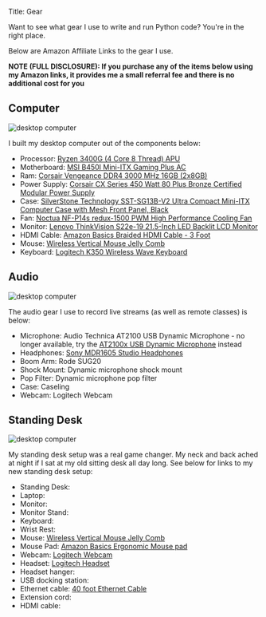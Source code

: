 Title: Gear

Want to see what gear I use to write and run Python code? You're in the right place. 

Below are Amazon Affiliate Links to the gear I use. 

**NOTE (FULL DISCLOSURE): If you purchase any of the items below using my Amazon links, it provides me a small referral fee and there is no additional cost for you**

## Computer

![desktop computer]({static}/pages/gear/images/desktop_computer.png)

I built my desktop computer out of the components below:

 * Processor: [Ryzen 3400G (4 Core 8 Thread) APU](https://amzn.to/31Doup5) 
 * Motherboard: [MSI B450I Mini-ITX Gaming Plus AC](https://amzn.to/2Ocpqxw) 
 * Ram: [Corsair Vengeance DDR4 3000 MHz 16GB (2x8GB)](https://amzn.to/3cDzusN)
 * Power Supply: [Corsair CX Series 450 Watt 80 Plus Bronze Certified Modular Power Supply](https://amzn.to/3sOr2MW)
 * Case: [SilverStone Technology SST-SG13B-V2 Ultra Compact Mini-ITX Computer Case with Mesh Front Panel, Black](https://amzn.to/3cHad0T)
 * Fan: [Noctua NF-P14s redux-1500 PWM High Performance Cooling Fan](https://amzn.to/3mjfAXh)
 * Monitor: [Lenovo ThinkVision S22e-19 21.5-Inch LED Backlit LCD Monitor](https://amzn.to/2PSiJkG)
 * HDMI Cable: [Amazon Basics Braided HDMI Cable - 3 Foot](https://amzn.to/39BjdCK)
 * Mouse: [Wireless Vertical Mouse Jelly Comb](https://amzn.to/3uaxyOv)
 * Keyboard: [Logitech K350 Wireless Wave Keyboard](https://amzn.to/3sN7s3M)

## Audio

![desktop computer]({static}/pages/gear/images/audio_setup.png)

The audio gear I use to record live streams (as well as remote classes) is below:

 * Microphone: Audio Technica AT2100 USB Dynamic Microphone - no longer available, try the [AT2100x USB Dynamic Microphone]() instead
 * Headphones: [Sony MDR1605 Studio Headphones](#)
 * Boom Arm: Rode SUG20
 * Shock Mount: Dynamic microphone shock mount
 * Pop Filter: Dynamic microphone pop filter
 * Case: Caseling
 * Webcam: Logitech Webcam

## Standing Desk

![desktop computer]({static}/pages/gear/images/standing_desk.jpg)

My standing desk setup was a real game changer. My neck and back ached at night if I sat at my old sitting desk all day long. See below for links to my new standing desk setup:

 * Standing Desk:
 * Laptop:
 * Monitor:
 * Monitor Stand:
 * Keyboard:
 * Wrist Rest:
 * Mouse: [Wireless Vertical Mouse Jelly Comb](https://amzn.to/3uaxyOv)
 * Mouse Pad: [Amazon Basics Ergonomic Mouse pad](#)
 * Webcam: [Logitech Webcam](#)
 * Headset: [Logitech Headset](#)
 * Headset hanger:
 * USB docking station:
 * Ethernet cable: [40 foot Ethernet Cable](#)
 * Extension cord:
 * HDMI cable:
